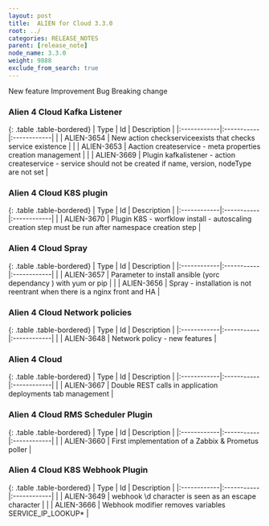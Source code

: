 ```yaml
---
layout: post
title:  ALIEN for Cloud 3.3.0
root: ../
categories: RELEASE_NOTES
parent: [release_note]
node_name: 3.3.0
weight: 9888
exclude_from_search: true
---
```





<i class="fa fa-plus text-success"></i> New feature <i class="fa fa-level-up text-primary"></i> Improvement  <i class="fa fa-bug text-danger"></i> Bug <i class="fa fa-exclamation-triangle text-warning"></i> Breaking change


### Alien 4 Cloud Kafka Listener



  {: .table .table-bordered}
  | Type        | Id         | Description |
  |:------------|:-----------|:------------|
    |  <i class="fa fa-plus text-success"></i> | ALIEN-3654 | New action checkserviceexists that checks service existence  |
      |  <i class="fa fa-level-up text-primary"></i> | ALIEN-3653 | Aaction createservice - meta properties creation management  |
    |  <i class="fa fa-level-up text-primary"></i> | ALIEN-3669 | Plugin kafkalistener - action createservice - service should not be created if name, version, nodeType are not set  |
    


### Alien 4 Cloud K8S plugin



  {: .table .table-bordered}
  | Type        | Id         | Description |
  |:------------|:-----------|:------------|
        |  <i class="fa fa-bug text-danger"></i> | ALIEN-3670 | Plugin K8S - worfklow install - autoscaling creation step must be run after namespace creation step  |
  


### Alien 4 Cloud Spray



  {: .table .table-bordered}
  | Type        | Id         | Description |
  |:------------|:-----------|:------------|
    |  <i class="fa fa-plus text-success"></i> | ALIEN-3657 | Parameter to install ansible (yorc dependancy ) with yum or pip  |
        |  <i class="fa fa-bug text-danger"></i> | ALIEN-3656 | Spray - installation is not reentrant when there is a nginx front and HA  |
  


### Alien 4 Cloud Network policies



  {: .table .table-bordered}
  | Type        | Id         | Description |
  |:------------|:-----------|:------------|
      |  <i class="fa fa-level-up text-primary"></i> | ALIEN-3648 | Network policy  - new features  |
    


### Alien 4 Cloud



  {: .table .table-bordered}
  | Type        | Id         | Description |
  |:------------|:-----------|:------------|
        |  <i class="fa fa-bug text-danger"></i> | ALIEN-3667 | Double REST calls in application deployments tab management  |
  


### Alien 4 Cloud RMS Scheduler Plugin



  {: .table .table-bordered}
  | Type        | Id         | Description |
  |:------------|:-----------|:------------|
    |  <i class="fa fa-plus text-success"></i> | ALIEN-3660 | First implementation of a Zabbix & Prometus poller  |
      


### Alien 4 Cloud K8S Webhook Plugin



  {: .table .table-bordered}
  | Type        | Id         | Description |
  |:------------|:-----------|:------------|
        |  <i class="fa fa-bug text-danger"></i> | ALIEN-3649 | webhook \d character is seen as an escape character  |
    |  <i class="fa fa-bug text-danger"></i> | ALIEN-3666 | Webhook modifier removes variables SERVICE_IP_LOOKUP*  |
  

